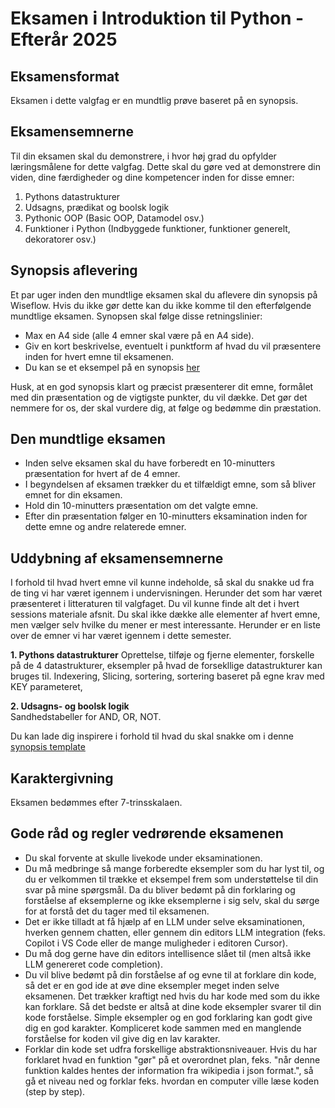 # Eksamen i Introduktion til Python - Efterår 2025

## Eksamensformat
Eksamen i dette valgfag er en mundtlig prøve baseret på en synopsis.

## Eksamensemnerne
Til din eksamen skal du demonstrere, i hvor høj grad du opfylder læringsmålene for dette valgfag. Dette skal du gøre ved at demonstrere din viden, dine færdigheder og dine kompetencer inden for disse emner:

1. Pythons datastrukturer
2. Udsagns, prædikat og boolsk logik
3. Pythonic OOP (Basic OOP, Datamodel osv.)
4. Funktioner i Python (Indbyggede funktioner, funktioner generelt, dekoratorer osv.)


## Synopsis aflevering
Et par uger inden den mundtlige eksamen skal du aflevere din synopsis på Wiseflow. Hvis du ikke gør dette kan du ikke komme til den efterfølgende mundtlige eksamen. Synopsen skal følge disse retningslinier:

* Max en A4 side (alle 4 emner skal være på en A4 side).
* Giv en kort beskrivelse, eventuelt i punktform af hvad du vil præsentere inden for hvert emne til eksamenen. 
* Du kan se et eksempel på en synopsis [her](exam_synopsis_template.md)

Husk, at en god synopsis klart og præcist præsenterer dit emne, formålet med din præsentation og de vigtigste punkter, du vil dække. Det gør det nemmere for os, der skal vurdere dig, at følge og bedømme din præstation.

## Den mundtlige eksamen

* Inden selve eksamen skal du have forberedt en 10-minutters præsentation for hvert af de 4 emner. 
* I begyndelsen af eksamen trækker du et tilfældigt emne, som så bliver emnet for din eksamen.
* Hold din 10-minutters præsentation om det valgte emne.
* Efter din præsentation følger en 10-minutters eksamination inden for dette emne og andre relaterede emner.

## Uddybning af eksamensemnerne
I forhold til hvad hvert emne vil kunne indeholde, så skal du snakke ud fra de ting vi har været igennem i undervisningen. Herunder det som har været præsenteret i litteraturen til valgfaget. Du vil kunne finde alt det i hvert sessions materiale afsnit. Du skal ikke dække alle elementer af hvert emne, men vælger selv hvilke du mener er mest interessante. Herunder er en liste over de emner vi har været igennem i dette semester.     

**1. Pythons datastrukturer** 
Oprettelse, tilføje og fjerne elementer, forskelle på de 4 datastrukturer, eksempler på hvad de forsekllige datastrukturer kan bruges til. Indexering, Slicing, sortering, sortering baseret på egne krav med KEY parameteret, 

**2. Udsagns- og boolsk logik**    
Sandhedstabeller for AND, OR, NOT. 

Du kan lade dig inspirere i forhold til hvad du skal snakke om i denne [synopsis template](exam_synopsis_template.md)

## Karaktergivning
Eksamen bedømmes efter 7-trinsskalaen.

## Gode råd og regler vedrørende eksamenen

* Du skal forvente at skulle livekode under eksaminationen.
* Du må medbringe så mange forberedte eksempler som du har lyst til, og du er velkommen til trække et eksempel frem som understøttelse til din svar på mine spørgsmål. Da du bliver bedømt på din forklaring og forståelse af eksemplerne og ikke eksemplerne i sig selv, skal du sørge for at forstå det du tager med til eksamenen. 
* Det er ikke tilladt at få hjælp af en LLM under selve eksaminationen, hverken gennem chatten, eller gennem din editors LLM integration (feks. Copilot i VS Code eller de mange muligheder i editoren Cursor).
* Du må dog gerne have din editors intellisence slået til (men altså ikke LLM genereret code completion).
* Du vil blive bedømt på din forståelse af og evne til at forklare din kode, så det er en god ide at øve dine eksempler meget inden selve eksamenen. Det trækker kraftigt ned hvis du har kode med som du ikke kan forklare. Så det bedste er altså at dine kode eksempler svarer til din kode forståelse. Simple eksempler og en god forklaring kan godt give dig en god karakter. Kompliceret kode sammen med en manglende forståelse for koden vil give dig en lav karakter.     
* Forklar din kode set udfra forskellige abstraktionsniveauer. Hvis du har forklaret hvad en funktion "gør" på et overordnet plan, feks. "når denne funktion kaldes hentes der information fra wikipedia i json format.", så gå et niveau ned og forklar feks. hvordan en computer ville læse koden (step by step).  